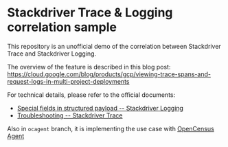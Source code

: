 # Stackdriver Trace & Logging correlation sample

This repository is an unofficial demo of the correlation between Stackdriver Trace and Stackdriver Logging.

The overview of the feature is described in this blog post:
https://cloud.google.com/blog/products/gcp/viewing-trace-spans-and-request-logs-in-multi-project-deployments

For technical details, please refer to the official documents:
* [Special fields in structured payload -- Stackdriver Logging](https://cloud.google.com/logging/docs/agent/configuration#special_fields_in_structured_payloads)
* [Troubleshooting -- Stackdriver Trace](https://cloud.google.com/trace/docs/troubleshooting)

Also in `ocagent` branch, it is implementing the use case with [OpenCensus Agent](https://opencensus.io/agent/)